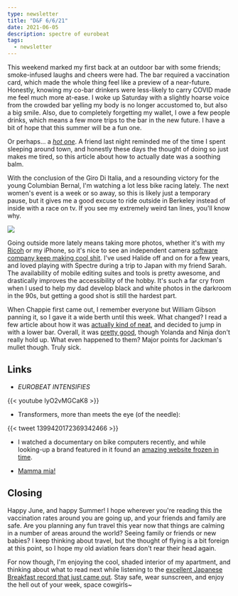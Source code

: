 ```yaml
---
type: newsletter
title: "D&F 6/6/21"
date: 2021-06-05
description: spectre of eurobeat
tags:
  - newsletter
---
```


This weekend marked my first back at an outdoor bar with some friends; smoke-infused laughs and cheers were had. The bar required a vaccination card, which made the whole thing feel like a preview of a near-future. Honestly, knowing my co-bar drinkers were less-likely to carry COVID made me feel much more at-ease. I woke up Saturday with a slightly hoarse voice from the crowded bar yelling my body is no longer accustomed to, but also a big smile. Also, due to completely forgetting my wallet, I owe a few people drinks, which means a few more trips to the bar in the new future. I have a bit of hope that this summer will be a fun one.

Or perhaps... a [_hot one_](https://www.vice.com/en/article/qj8b75/how-to-date-during-horny-vax-summer-if-youre-looking-for-a-relationship). A friend last night reminded me of the time I spent sleeping around town, and honestly these days the thought of doing so just makes me tired, so this article about how to actually date was a soothing balm.

With the conclusion of the Giro Di Italia, and a resounding victory for the young Columbian Bernal, I'm watching a lot less bike racing lately. The next women's event is a week or so away, so this is likely just a temporary pause, but it gives me a good excuse to ride outside in Berkeley instead of inside with a race on tv. If you see my extremely weird tan lines, you'll know why.

![](/spectre.jpeg)

Going outside more lately means taking more photos, whether it's with my [Ricoh](https://www.brookshelley.com/posts/2020-08-07-a-few-weeks-with-a/) or my iPhone, so it's nice to see an independent camera [software company keep making cool shit](https://www.brookshelley.com/posts/2020-08-07-a-few-weeks-with-a/). I've used Halide off and on for a few years, and loved playing with Spectre during a trip to Japan with my friend Sarah. The availability of mobile editing suites and tools is pretty awesome, and drastically improves the accessibility of the hobby. It's such a far cry from when I used to help my dad develop black and white photos in the darkroom in the 90s, but getting a good shot is still the hardest part.

When Chappie first came out, I remember everyone but William Gibson panning it, so I gave it a wide berth until this week. What changed? I read a few article about how it was [actually kind of neat](https://www.theguardian.com/film/2021/may/21/chappie-neill-blomkamp-robot-movie), and decided to jump in with a lower bar. Overall, it was [pretty good](https://letterboxd.com/brookshelley/film/chappie/), though Yolanda and Ninja don't really hold up. What even happened to them? Major points for Jackman's mullet though. Truly sick.

## Links

- _EUROBEAT INTENSIFIES_

{{< youtube IyO2vMGCaK8 >}}

- Transformers, more than meets the eye (of the needle):

{{< tweet 1399420172369342466 >}}

- I watched a documentary on bike computers recently, and while looking-up a brand featured in it found an [amazing website frozen in time](http://avocet.com/directory.html).

- [Mamma mia!](https://www.bbc.com/news/uk-england-cambridgeshire-57329077)

## Closing

Happy June, and happy Summer! I hope wherever you're reading this the vaccination rates around you are going up, and your friends and family are safe. Are you planning any fun travel this year now that things are calming in a number of areas around the world? Seeing family or friends or new babies? I keep thinking about travel, but the thought of flying is a bit foreign at this point, so I hope my old aviation fears don't rear their head again.

For now though, I'm enjoying the cool, shaded interior of my apartment, and thinking about what to read next while listening to the [excellent Japanese Breakfast record that just came out](https://michellezauner.bandcamp.com/releases). Stay safe, wear sunscreen, and enjoy the hell out of your week, space cowgirls~